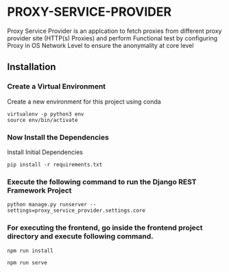 # PROXY-SERVICE-PROVIDER
Proxy Service Provider is an applcation to fetch proxies from different proxy provider site (HTTP(s) Proxies) and perform Functional test by configuring Proxy in OS Network Level to ensure the anonymality at core level

## Installation

### Create a Virtual Environment
Create a new environment for this project using conda

```shell
virtualenv -p python3 env
source env/bin/activate
```


### Now Install the Dependencies

Install Initial Dependencies

```shell
pip install -r requirements.txt

```

### Execute the following command to run the Django REST Framework Project


```shell
python manage.py runserver --settings=proxy_service_provider.settings.core

```

### For executing the frontend, go inside the frontend project directory and execute following command.


```shell
npm run install

npm run serve

```
